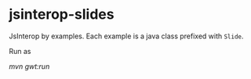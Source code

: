 # jsinterop-slides

JsInterop by examples. Each example is a java class prefixed with `Slide`.

Run as

*mvn gwt:run*
